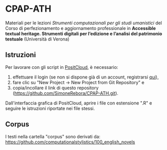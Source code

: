 # CPAP-ATH
Materiali per le lezioni *Strumenti computazionali per gli studi umanistici* del Corso di perfezionamento e aggiornamento professionale in **Accessible textual heritage. Strumenti digitali per l’edizione e l’analisi del patrimonio testuale** (Università di Verona)

## Istruzioni

Per lavorare con gli script in [PositCloud](https://posit.cloud/), è necessario:  
1. effettuare il login (se non si dispone già di un account, registrarsi [qui](https://posit.cloud/plans/free)),
2. fare clic su "New Project -> New Project from Git Repository" e
3. copia/incollare il link di questo repository (https://github.com/SimoneRebora/CPAP-ATH.git).

Dall'interfaccia grafica di PositCloud, aprire i file con estensione ".R" e seguire le istruzioni riportate nei file stessi.

## Corpus

I testi nella cartella "corpus" sono derivati da: https://github.com/computationalstylistics/100_english_novels
